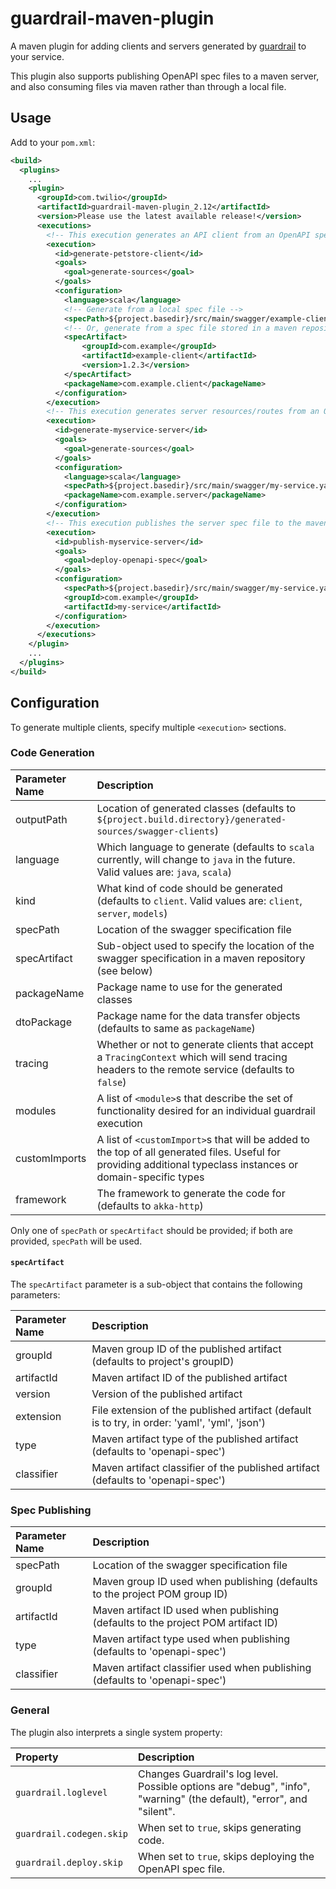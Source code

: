 guardrail-maven-plugin
======================

A maven plugin for adding clients and servers generated by [guardrail](https://github.com/twilio/guardrail) to your service.

This plugin also supports publishing OpenAPI spec files to a maven server, and also consuming files via maven rather than through a local file.

Usage
-----

Add to your `pom.xml`:
```xml
<build>
  <plugins>
    ...
    <plugin>
      <groupId>com.twilio</groupId>
      <artifactId>guardrail-maven-plugin_2.12</artifactId>
      <version>Please use the latest available release!</version>
      <executions>
        <!-- This execution generates an API client from an OpenAPI spec file -->
        <execution>
          <id>generate-petstore-client</id>
          <goals>
            <goal>generate-sources</goal>
          </goals>
          <configuration>
            <language>scala</language>
            <!-- Generate from a local spec file -->
            <specPath>${project.basedir}/src/main/swagger/example-client.yaml</specPath>
            <!-- Or, generate from a spec file stored in a maven repository -->
            <specArtifact>
                <groupId>com.example</groupId>
                <artifactId>example-client</artifactId>
                <version>1.2.3</version>
            </specArtifact>
            <packageName>com.example.client</packageName>
          </configuration>
        </execution>
        <!-- This execution generates server resources/routes from an OpenAPI spec file -->
        <execution>
          <id>generate-myservice-server</id>
          <goals>
            <goal>generate-sources</goal>
          </goals>
          <configuration>
            <language>scala</language>
            <specPath>${project.basedir}/src/main/swagger/my-service.yaml</specPath>
            <packageName>com.example.server</packageName>
          </configuration>
        </execution>
        <!-- This execution publishes the server spec file to the maven server specified in <distributionManagement> -->
        <execution>
          <id>publish-myservice-server</id>
          <goals>
            <goal>deploy-openapi-spec</goal>
          </goals>
          <configuration>
            <specPath>${project.basedir}/src/main/swagger/my-service.yaml</specPath>
            <groupId>com.example</groupId>
            <artifactId>my-service</artifactId>
          </configuration>
        </execution>
      </executions>
    </plugin>
    ...
  </plugins>
</build>
```

## Configuration

To generate multiple clients, specify multiple `<execution>` sections.

### Code Generation

| Parameter Name | Description |
|:---------------|:------------|
| outputPath | Location of generated classes (defaults to `${project.build.directory}/generated-sources/swagger-clients`) |
| language | Which language to generate (defaults to `scala` currently, will change to `java` in the future. Valid values are: `java`, `scala`) |
| kind | What kind of code should be generated (defaults to `client`. Valid values are: `client`, `server`, `models`) |
| specPath | Location of the swagger specification file |
| specArtifact | Sub-object used to specify the location of the swagger specification in a maven repository (see below) |
| packageName | Package name to use for the generated classes |
| dtoPackage | Package name for the data transfer objects (defaults to same as `packageName`) |
| tracing | Whether or not to generate clients that accept a `TracingContext` which will send tracing headers to the remote service (defaults to `false`) |
| modules | A list of `<module>`s that describe the set of functionality desired for an individual guardrail execution |
| customImports | A list of `<customImport>`s that will be added to the top of all generated files. Useful for providing additional typeclass instances or domain-specific types |
| framework | The framework to generate the code for (defaults to `akka-http`) |

Only one of `specPath` or `specArtifact` should be provided; if both are provided, `specPath` will be used.

#### `specArtifact`

The `specArtifact` parameter is a sub-object that contains the following parameters:

| Parameter Name | Description |
|:---------------|:------------|
| groupId | Maven group ID of the published artifact (defaults to project's groupID) |
| artifactId | Maven artifact ID of the published artifact |
| version | Version of the published artifact |
| extension | File extension of the published artifact (default is to try, in order: 'yaml', 'yml', 'json') |
| type | Maven artifact type of the published artifact (defaults to 'openapi-spec') |
| classifier | Maven artifact classifier of the published artifact (defaults to 'openapi-spec') |

### Spec Publishing

| Parameter Name | Description |
|:---------------|:------------|
| specPath | Location of the swagger specification file |
| groupId | Maven group ID used when publishing (defaults to the project POM group ID) |
| artifactId | Maven artifact ID used when publishing (defaults to the project POM artifact ID) |
| type | Maven artifact type used when publishing (defaults to 'openapi-spec') |
| classifier | Maven artifact classifier used when publishing (defaults to 'openapi-spec') |

### General

The plugin also interprets a single system property:

| Property | Description |
|:---------|:------------|
| `guardrail.loglevel` | Changes Guardrail's log level.  Possible options are "debug", "info", "warning" (the default), "error", and "silent". |
| `guardrail.codegen.skip` | When set to `true`, skips generating code. |
| `guardrail.deploy.skip` | When set to `true`, skips deploying the OpenAPI spec file. |
